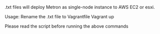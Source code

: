 .txt files will deploy Metron as single-node instance to AWS EC2 or esxi.

Usage:
Rename the .txt file to Vagrantfile
Vagrant up

Please read the script before running the above commands
